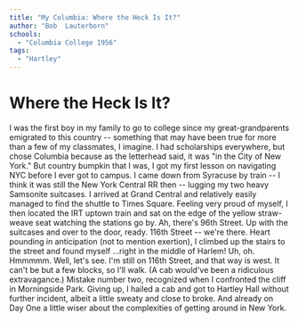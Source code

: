 ```yaml
---
title: "My Columbia: Where the Heck Is It?"
author: "Bob  Lauterborn"
schools:
  - "Columbia College 1956"
tags:
  - "Hartley"
---
```


# Where the Heck Is It?

I was the first boy in my family to go to college since my great-grandparents emigrated to this country -- something that may have been true for more than a few of my classmates, I imagine.  I had scholarships everywhere, but chose Columbia because as the letterhead said, it was "in the City of New York."   But country bumpkin that I was, I got my first lesson on navigating NYC before I ever got to campus.  I came down from Syracuse by train -- I think it was still the New York Central RR then -- lugging my two heavy Samsonite suitcases.  I arrived at Grand Central and relatively easily managed to find the shuttle to Times Square.   Feeling very proud of myself, I then located the IRT uptown train and sat on the edge of the yellow straw-weave seat watching the stations go by.  Ah, there's 96th Street.   Up with the suitcases and over to the door, ready.  116th Street -- we're there.  Heart pounding in anticipation (not to mention exertion), I climbed up the stairs to the street and found myself ...right in the middle of Harlem!   Uh, oh.  Hmmmmm.   Well, let's see.   I'm still on 116th Street, and that way is west.  It can't be but a few blocks, so I'll walk.  (A cab would've been a ridiculous extravagance.)  Mistake number two, recognized when I confronted the cliff in Morningside  Park.  Giving up, I hailed a cab and got to Hartley Hall without further incident, albeit a little sweaty and close to broke.  And already on Day One a little wiser about the complexities of getting around in New York.
